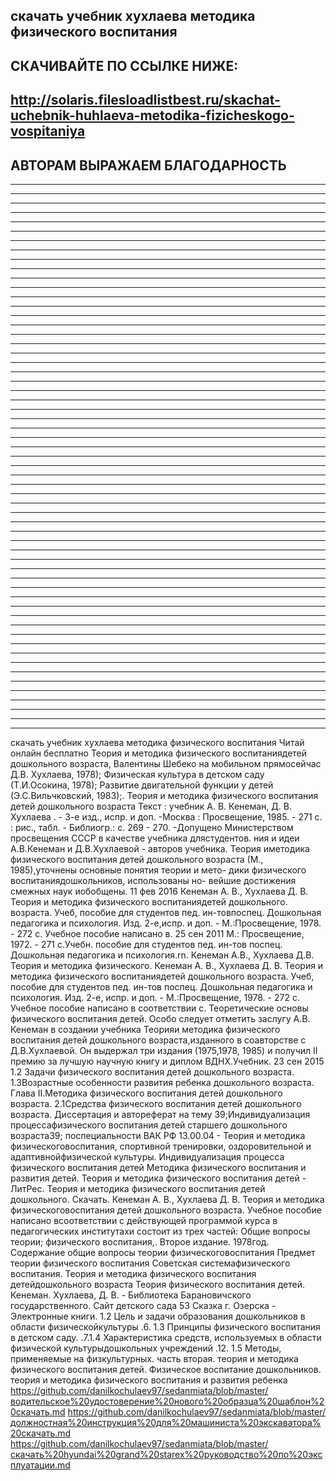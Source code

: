 скачать учебник хухлаева методика физического воспитания
--------------------------------------------------
СКАЧИВАЙТЕ ПО ССЫЛКЕ НИЖЕ:
--------------------------------------------------
http://solaris.filesloadlistbest.ru/skachat-uchebnik-huhlaeva-metodika-fizicheskogo-vospitaniya
--------------------------------------------------
АВТОРАМ ВЫРАЖАЕМ БЛАГОДАРНОСТЬ
--------------------------------------------------
--------------------------------------------------
--------------------------------------------------
--------------------------------------------------
--------------------------------------------------
--------------------------------------------------
--------------------------------------------------
--------------------------------------------------
--------------------------------------------------
--------------------------------------------------
--------------------------------------------------
--------------------------------------------------
--------------------------------------------------
--------------------------------------------------
--------------------------------------------------
--------------------------------------------------
--------------------------------------------------
--------------------------------------------------
--------------------------------------------------
--------------------------------------------------
--------------------------------------------------
--------------------------------------------------
--------------------------------------------------
--------------------------------------------------
--------------------------------------------------
--------------------------------------------------
--------------------------------------------------
--------------------------------------------------
--------------------------------------------------
--------------------------------------------------
--------------------------------------------------
--------------------------------------------------
--------------------------------------------------
--------------------------------------------------
--------------------------------------------------
--------------------------------------------------
--------------------------------------------------
--------------------------------------------------
--------------------------------------------------
--------------------------------------------------
--------------------------------------------------
--------------------------------------------------
--------------------------------------------------
--------------------------------------------------
--------------------------------------------------
--------------------------------------------------
--------------------------------------------------
--------------------------------------------------
--------------------------------------------------
--------------------------------------------------
--------------------------------------------------
--------------------------------------------------
--------------------------------------------------
--------------------------------------------------
--------------------------------------------------
--------------------------------------------------
--------------------------------------------------
--------------------------------------------------
--------------------------------------------------
--------------------------------------------------
скачать учебник хухлаева методика физического воспитания Читай онлайн бесплатно Теория и методика физического воспитаниядетей дошкольного возраста, Валентины Шебеко на мобильном прямосейчас  Д.В. Хухлаева, 1978); Физическая культура в детском саду (Т.И.Осокина, 1978); Развитие двигательной функции у детей (Э.С.Вильчковский, 1983);. Теория и методика физического воспитания детей дошкольного возраста Текст : учебник  А. В. Кенеман, Д. В. Хухлаева . - 3-е изд., испр. и доп. -Москва : Просвещение, 1985. - 271 с. : рис., табл. - Библиогр.: с. 269 - 270. -Допущено Министерством просвещения СССР в качестве учебника длястудентов. ния и идеи А.В.Кенеман и Д.В.Хухлаевой - авторов учебника. Теория иметодика физического воспитания детей дошкольного возраста (М., 1985),уточнены основные понятия теории и мето- дики физического воспитаниядошкольников, использованы но- вейшие достижения смежных наук иобобщены. 11 фев 2016  Кенеман А. В., Хухлаева Д. В. Теория и методика физического воспитаниядетей дошкольного. возраста. Учеб, пособие для студентов пед. ин-товпоспец. Дошкольная педагогика и психология. Изд. 2-е,испр. и доп. - М.:Просвещение, 1978. - 272 с. Учебное пособие написано в. 25 сен 2011  М.: Просвещение, 1972. - 271 с.Учебн. пособие для студентов пед. ин-тов поспец. Дошкольная педагогика и психология.rn. Кенеман А.В., Хухлаева Д.В. Теория и методика физического. Кенеман А. В., Хухлаева Д. В. Теория и методика физического воспитаниядетей дошкольного возраста. Учеб, пособие для студентов пед. ин-тов поспец. Дошкольная педагогика и психология. Изд. 2-е, испр. и доп. - М.:Просвещение, 1978. - 272 с. Учебное пособие написано в соответствии с. Теоретические основы физического воспитания детей. Особо следует отметить заслугу А.В. Кенеман в создании учебника Теорияи методика физического воспитания детей дошкольного возраста,изданного в соавторстве с Д.В.Хухлаевой. Он выдержал три издания (1975,1978, 1985) и получил II премию за лучшую научную книгу и диплом ВДНХ.Учебник. 23 сен 2015  1.2 Задачи физического воспитания детей дошкольного возраста. 1.3Возрастные особенности развития ребенка дошкольного возраста. Глава II.Методика физического воспитания детей дошкольного возраста. 2.1Средства физического воспитания детей дошкольного возраста. Диссертация и автореферат на тему 39;Индивидуализация процессафизического воспитания детей старшего дошкольного возраста39; поспециальности ВАК РФ 13.00.04 - Теория и методика физическоговоспитания, спортивной тренировки, оздоровительной и адаптивнойфизической культуры. Индивидуализация процесса физического воспитания детей
Методика физического воспитания и развития детей. Теория и методика физического воспитания детей  - ЛитРес. Теория и методика физического воспитания детей дошкольного. Скачать. Кенеман А. В., Хухлаева Д. В. Теория и методика физическоговоспитания детей дошкольного возраста. Учебное пособие написано всоответствии с действующей программой курса в педагогических институтахи состоит из трех частей: Общие вопросы теории; физического воспитания,. Второе издание. 1978год. Содержание общие вопросы теории физическоговоспитания Предмет теории физического воспитания Советская системафизического воспитания. Теория и методика физического воспитания детейдошкольного возраста Теория физического воспитания детей. Кенеман. Хухлаева, Д. В. - Библиотека Барановичского государственного. Сайт детского сада 53 Сказка г. Озерска - Электронные книги. 1.2 Цель и задачи образования дошкольников в области физическойкультуры .6. 1.3 Принципы физического воспитания в детском саду.  .7.1.4 Характеристика средств, используемых в области физической культурыдошкольных учреждений .12. 1.5 Методы, применяемые на физкультурных. часть вторая. теория и методика физического воспитания детей. Физическое воспитание дошкольников. теория и методика физического воспитания и развития ребенка
https://github.com/danilkochulaev97/sedanmiata/blob/master/водительское%20удостоверение%20нового%20образца%20шаблон%20скачать.md
https://github.com/danilkochulaev97/sedanmiata/blob/master/должностная%20инструкция%20для%20машиниста%20экскаватора%20скачать.md
https://github.com/danilkochulaev97/sedanmiata/blob/master/скачать%20hyundai%20grand%20starex%20руководство%20по%20эксплуатации.md